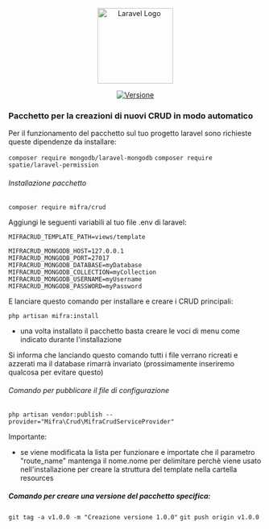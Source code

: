 <p align="center"><a href="https://www.mifra.com" target="_blank"><img src="https://www.mifra.eu/images/Logo_mifra_10anni.png" width="150" alt="Laravel Logo"></a></p>

<p align="center">
<a href="https://www.mifra.eu"><img src="https://img.shields.io/badge/version-1.0.x--dev-blue" alt="Versione"></a>
</p>

### Pacchetto per la creazioni di nuovi CRUD in modo automatico

Per il funzionamento del pacchetto sul tuo progetto laravel sono richieste queste dipendenze da installare:

`composer require mongodb/laravel-mongodb`
`composer require spatie/laravel-permission`

###### Installazione pacchetto

`composer require mifra/crud`

Aggiungi le seguenti variabili al tuo file .env di laravel:

```
MIFRACRUD_TEMPLATE_PATH=views/template

MIFRACRUD_MONGODB_HOST=127.0.0.1
MIFRACRUD_MONGODB_PORT=27017
MIFRACRUD_MONGODB_DATABASE=myDatabase
MIFRACRUD_MONGODB_COLLECTION=myCollection
MIFRACRUD_MONGODB_USERNAME=myUsername
MIFRACRUD_MONGODB_PASSWORD=myPassword
```

E lanciare questo comando per installare e creare i CRUD principali:

`php artisan mifra:install`

- una volta installato il pacchetto basta creare le voci di menu come indicato durante l'installazione

Si informa che lanciando questo comando tutti i file verrano ricreati e azzerati ma il database rimarrà invariato (prossimamente inseriremo qualcosa per evitare questo)



###### Comando per pubblicare il file di configurazione

`php artisan vendor:publish --provider="Mifra\Crud\MifraCrudServiceProvider"`

Importante:
- se viene modificata la lista per funzionare e importate che il parametro "route_name" mantenga il nome.nome per delimitare perchè viene usato nell'installazione per creare la struttura del template nella cartella resources

##### Comando per creare una versione del pacchetto specifica:

`git tag -a v1.0.0 -m "Creazione versione 1.0.0"`
`git push origin v1.0.0`